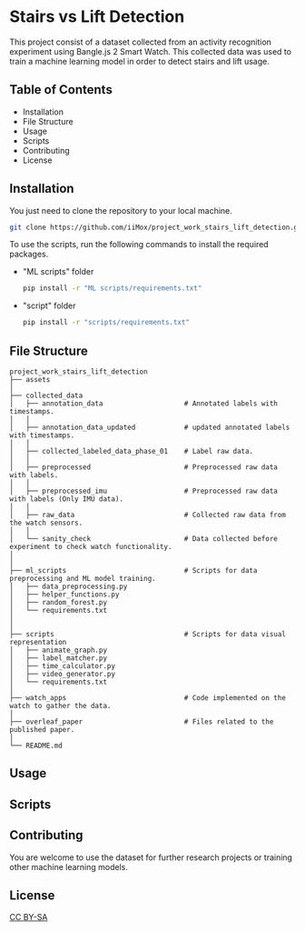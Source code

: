 # Stairs vs Lift Detection

This project consist of a dataset collected from an activity recognition experiment using Bangle.js 2 Smart Watch. This collected data was used to train a machine learning model in order to detect stairs and lift usage.

## Table of Contents

-   Installation
-   File Structure
-   Usage
-   Scripts
-   Contributing
-   License

## Installation

You just need to clone the repository to your local machine.

```bash
git clone https://github.com/iiMox/project_work_stairs_lift_detection.git
```

To use the scripts, run the following commands to install the required packages.

-   "ML scripts" folder

    ```bash
    pip install -r "ML scripts/requirements.txt"
    ```

-   "script" folder

    ```bash
    pip install -r "scripts/requirements.txt"
    ```

## File Structure

```
project_work_stairs_lift_detection
├── assets
│
├── collected_data
│   ├── annotation_data                    # Annotated labels with timestamps.
│   │
│   ├── annotation_data_updated            # updated annotated labels with timestamps.
│   │
│   ├── collected_labeled_data_phase_01    # Label raw data.
│   │
│   ├── preprocessed                       # Preprocessed raw data with labels.
│   │
│   ├── preprocessed_imu                   # Preprocessed raw data with labels (Only IMU data).
│   │
│   ├── raw_data                           # Collected raw data from the watch sensors.
│   │
│   └── sanity_check                       # Data collected before experiment to check watch functionality.
│
│
├── ml_scripts                             # Scripts for data preprocessing and ML model training.
│   ├── data_preprocessing.py
│   ├── helper_functions.py
│   ├── random_forest.py
│   └── requirements.txt
│
│
├── scripts                                # Scripts for data visual representation
│   ├── animate_graph.py
│   ├── label_matcher.py
│   ├── time_calculator.py
│   ├── video_generator.py
│   └── requirements.txt
│
├── watch_apps                             # Code implemented on the watch to gather the data.
│
├── overleaf_paper                         # Files related to the published paper.
│
└── README.md
```

## Usage

## Scripts

## Contributing

You are welcome to use the dataset for further research projects or training other machine learning models.

## License

[CC BY-SA](https://creativecommons.org/licenses/by-sa/4.0/deed.en)
